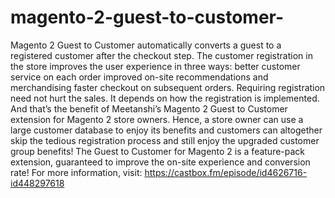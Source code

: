 # magento-2-guest-to-customer-
Magento 2 Guest to Customer automatically converts a guest to a registered customer after the checkout step. The customer registration in the store improves the user experience in three ways: better customer service on each order improved on-site recommendations and merchandising faster checkout on subsequent orders. Requiring registration need not hurt the sales. It depends on how the registration is implemented. And that’s the benefit of Meetanshi’s Magento 2 Guest to Customer extension for Magento 2 store owners. Hence, a store owner can use a large customer database to enjoy its benefits and customers can altogether skip the tedious registration process and still enjoy the upgraded customer group benefits! The Guest to Customer for Magento 2 is a feature-pack extension, guaranteed to improve the on-site experience and conversion rate! For more information, visit: https://castbox.fm/episode/id4626716-id448297618
